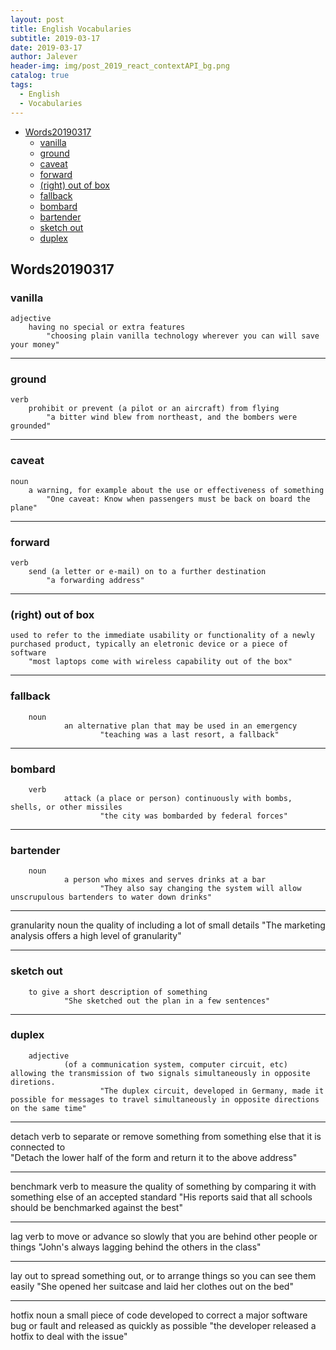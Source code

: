 ```yaml
---
layout: post
title: English Vocabularies
subtitle: 2019-03-17
date: 2019-03-17
author: Jalever
header-img: img/post_2019_react_contextAPI_bg.png
catalog: true
tags:
  - English
  - Vocabularies
---
```


- [Words20190317](#words20190317)
  - [vanilla](#vanilla)
  - [ground](#ground)
  - [caveat](#caveat)
  - [forward](#forward)
  - [(right) out of box](#right-out-of-box)
  - [fallback](#fallback)
  - [bombard](#bombard)
  - [bartender](#bartender)
  - [sketch out](#sketch-out)
  - [duplex](#duplex)

## Words20190317

### vanilla

    adjective
        having no special or extra features
            "choosing plain vanilla technology wherever you can will save your money"

---

### ground

    verb
        prohibit or prevent (a pilot or an aircraft) from flying
            "a bitter wind blew from northeast, and the bombers were grounded"

---

### caveat

    noun
        a warning, for example about the use or effectiveness of something
            "One caveat: Know when passengers must be back on board the plane"

---

### forward

    verb
        send (a letter or e-mail) on to a further destination
            "a forwarding address"

---

### (right) out of box

    used to refer to the immediate usability or functionality of a newly purchased product, typically an eletronic device or a piece of software
        "most laptops come with wireless capability out of the box"

---

### fallback

        noun
                an alternative plan that may be used in an emergency
                        "teaching was a last resort, a fallback"

---

### bombard

        verb
                attack (a place or person) continuously with bombs, shells, or other missiles
                        "the city was bombarded by federal forces"

---

### bartender

        noun
                a person who mixes and serves drinks at a bar
                        "They also say changing the system will allow unscrupulous bartenders to water down drinks"

---

granularity
noun
the quality of including a lot of small details
"The marketing analysis offers a high level of granularity"

---

### sketch out

        to give a short description of something
                "She sketched out the plan in a few sentences"

---

### duplex

        adjective
                (of a communication system, computer circuit, etc) allowing the transmission of two signals simultaneously in opposite diretions.
                        "The duplex circuit, developed in Germany, made it possible for messages to travel simultaneously in opposite directions on the same time"

---

detach
verb
to separate or remove something from something else that it is connected to  
 "Detach the lower half of the form and return it to the above address"

---

benchmark
verb
to measure the quality of something by comparing it with something else of an accepted standard
"His reports said that all schools should be benchmarked against the best"

---

lag
verb
to move or advance so slowly that you are behind other people or things
"John's always lagging behind the others in the class"

---

lay out
to spread something out, or to arrange things so you can see them easily
"She opened her suitcase and laid her clothes out on the bed"

---

hotfix
noun
a small piece of code developed to correct a major software bug or fault and released as quickly as possible
"the developer released a hotfix to deal with the issue"
